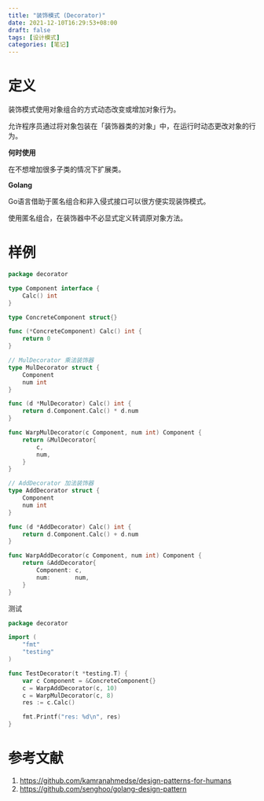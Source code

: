 ```yaml
---
title: "装饰模式 (Decorator)"
date: 2021-12-10T16:29:53+08:00
draft: false
tags: [设计模式]
categories: [笔记] 
---
```


# 定义

装饰模式使用对象组合的方式动态改变或增加对象行为。

允许程序员通过将对象包装在「装饰器类的对象」中，在运行时动态更改对象的行为。

**何时使用**

在不想增加很多子类的情况下扩展类。

**Golang**

Go语言借助于匿名组合和非入侵式接口可以很方便实现装饰模式。

使用匿名组合，在装饰器中不必显式定义转调原对象方法。

# 样例

```go
package decorator

type Component interface {
	Calc() int
}

type ConcreteComponent struct{}

func (*ConcreteComponent) Calc() int {
	return 0
}

// MulDecorator 乘法装饰器
type MulDecorator struct {
	Component
	num int
}

func (d *MulDecorator) Calc() int {
	return d.Component.Calc() * d.num
}

func WarpMulDecorator(c Component, num int) Component {
	return &MulDecorator{
		c,
		num,
	}
}

// AddDecorator 加法装饰器
type AddDecorator struct {
	Component
	num int
}

func (d *AddDecorator) Calc() int {
	return d.Component.Calc() + d.num
}

func WarpAddDecorator(c Component, num int) Component {
	return &AddDecorator{
		Component: c,
		num:       num,
	}
}

```

测试

```go
package decorator

import (
	"fmt"
	"testing"
)

func TestDecorator(t *testing.T) {
	var c Component = &ConcreteComponent{}
	c = WarpAddDecorator(c, 10)
	c = WarpMulDecorator(c, 8)
	res := c.Calc()

	fmt.Printf("res: %d\n", res)
}

```

# 参考文献

1. https://github.com/kamranahmedse/design-patterns-for-humans
2. https://github.com/senghoo/golang-design-pattern

